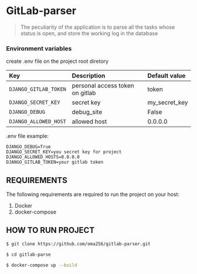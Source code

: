 GitLab-parser
==============================
> The peculiarity of the application is to parse all the tasks 
> whose status is open, and store the working log in the database

### Environment variables
create .env file on the project root diretory

| Key    | Description   |    Default value  |
| :---         |     :---      |          :--- |
| `DJANGO_GITLAB_TOKEN`  | personal access token on gitlab  | token |
| `DJANGO_SECRET_KEY`  | secret key  | my_secret_key |
| `DJANGO_DEBUG`  | debug_site  | False |
| `DJANGO_ALLOWED_HOST`  | allowed host  | 0.0.0.0 |

.env file example:
```
DJANGO_DEBUG=True 
DJANGO_SECRET_KEY=you secret key for project 
DJANGO_ALLOWED_HOSTS=0.0.0.0 
DJANGO_GITLAB_TOKEN=your gitlab token 
```

REQUIREMENTS
------------
The following requirements are required to run the project on your host:
1) Docker
2) docker-compose


HOW TO RUN PROJECT
------------------
```.bash
$ git clone https://github.com/oma256/gitlab-parser.git
``` 
```.bash
$ cd gitlab-parse
``` 
```.bash
$ docker-compose up --build
``` 
